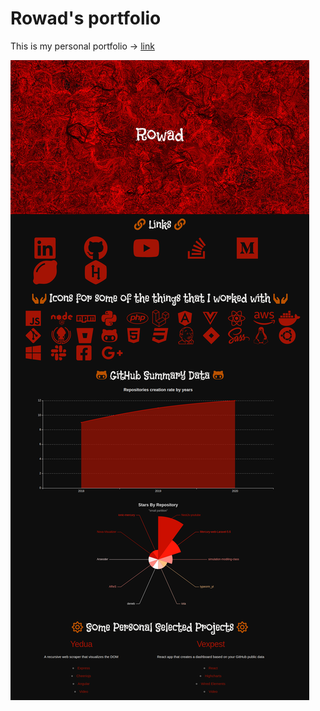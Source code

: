 # Rowad's portfolio

This is my personal portfolio -> [link](https://mohammedal-rowad.github.io/me/)

<img src="./Whaddaya-Think.png" />
